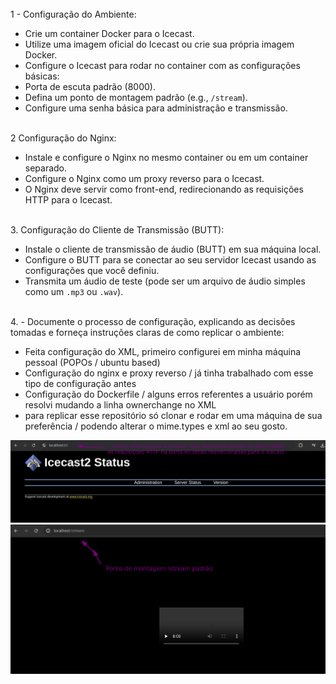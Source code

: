 <html>
 <head>
 </head>
 <body>
   <br /> 1 - Configuração do Ambiente:
   
  - Crie um container Docker para o Icecast.
  - Utilize uma imagem oficial do Icecast ou crie sua própria imagem Docker.
  - Configure o Icecast para rodar no container com as configurações básicas:
  - Porta de escuta padrão (8000).
  - Defina um ponto de montagem padrão (e.g., `/stream`).
  - Configure uma senha básica para administração e transmissão. <br /> 
  
  
  
  <br /> 2 Configuração do Nginx:
- Instale e configure o Nginx no mesmo container ou em um container separado.
- Configure o Nginx como um proxy reverso para o Icecast.
- O Nginx deve servir como front-end, redirecionando as requisições HTTP para o Icecast.<br /> 


 <br /> 3. Configuração do Cliente de Transmissão (BUTT):
- Instale o cliente de transmissão de áudio (BUTT) em sua máquina local.
- Configure o BUTT para se conectar ao seu servidor Icecast usando as configurações que
  você definiu. 
- Transmita um áudio de teste (pode ser um arquivo de áudio simples como um `.mp3` ou
`.wav`). <br /> 
 
 <br /> 4. - Documente o processo de configuração, explicando as decisões tomadas e forneça
  instruções claras de como replicar o ambiente:
  - Feita configuração do XML, primeiro configurei em minha máquina pessoal (POPOs / ubuntu based) 
  - Configuração do nginx e proxy reverso / já tinha trabalhado com esse tipo de configuração antes
  - Configuração do Dockerfile / alguns erros referentes a usuário porém resolvi mudando a linha ownerchange no XML
  - para replicar esse repositório só clonar e rodar em uma máquina de sua preferência / podendo alterar o mime.types e xml ao seu      gosto. <br />

 </body>
</html>
<img src="https://github.com/brenoAmodesto/desafio_devops_loopert/blob/main/proxy_reverso.png" alt="">
<img src="https://github.com/brenoAmodesto/desafio_devops_loopert/blob/main/ponto_de_montagem.png"  alt="">

